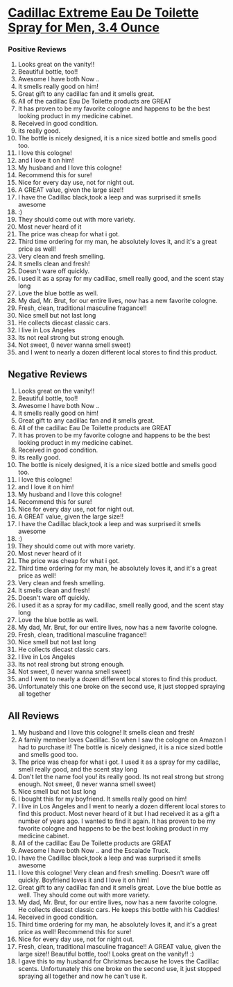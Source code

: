 # [Cadillac Extreme Eau De Toilette Spray for Men, 3.4 Ounce](https://products.checkmycream.com/products/Cadillac-Extreme-Eau-De-Toilette-Spray-for-Men-3.4-Ounce.html)

### Positive Reviews

<ol>
      <li>Looks great on the vanity!!  </li>
      <li>Beautiful bottle, too!!  </li>
      <li>Awesome I have both Now ..</li>
      <li>It smells really good on him!</li>
      <li>Great gift to any cadillac fan and it smells great.</li>
      <li>All of the cadillac Eau De Toilette products are GREAT</li>
      <li>It has proven to be my favorite cologne and happens to be the best looking product in my medicine cabinet.</li>
      <li>Received in good condition.</li>
      <li>its really good.</li>
      <li>The bottle is nicely designed, it is a nice sized bottle and smells good too.</li>
      <li>I love this cologne!</li>
      <li>and I love it on him!</li>
      <li>My husband and I love this cologne!  </li>
      <li>Recommend this for sure!</li>
      <li>Nice for every day use, not for night out.</li>
      <li>A GREAT value, given the large size!!  </li>
      <li>I have the Cadillac black,took a leep and was surprised it smells awesome</li>
      <li>:)</li>
      <li>They should come out with more variety.</li>
      <li>Most never heard of it</li>
      <li>The price was cheap for what i got.</li>
      <li>Third time ordering for my man, he absolutely loves it, and it&#x27;s a great price as well!</li>
      <li>Very clean and fresh smelling.</li>
      <li>It smells clean and fresh!</li>
      <li>Doesn&#x27;t ware off quickly.</li>
      <li>I used it as a spray for my cadillac, smell really good, and the scent stay long</li>
      <li>Love the blue bottle as well.</li>
      <li>My dad, Mr. Brut, for our entire lives, now has a new favorite cologne.</li>
      <li>Fresh, clean, traditional masculine fragance!!  </li>
      <li>Nice smell but not last long</li>
      <li>He collects diecast classic cars.</li>
      <li>I live in Los Angeles</li>
      <li>Its not real strong but strong enough.</li>
      <li>Not sweet, (I never wanna smell sweet)</li>
      <li>and I went to nearly a dozen different local stores to find this product.  </li>
</ol>


<h2>Negative Reviews</h2>
<ol>
<li> Looks great on the vanity!!  </li>
<li> Beautiful bottle, too!!  </li>
<li> Awesome I have both Now ..</li>
<li> It smells really good on him!</li>
<li> Great gift to any cadillac fan and it smells great.</li>
<li> All of the cadillac Eau De Toilette products are GREAT</li>
<li> It has proven to be my favorite cologne and happens to be the best looking product in my medicine cabinet.</li>
<li> Received in good condition.</li>
<li> its really good.</li>
<li> The bottle is nicely designed, it is a nice sized bottle and smells good too.</li>
<li> I love this cologne!</li>
<li> and I love it on him!</li>
<li> My husband and I love this cologne!  </li>
<li> Recommend this for sure!</li>
<li> Nice for every day use, not for night out.</li>
<li> A GREAT value, given the large size!!  </li>
<li> I have the Cadillac black,took a leep and was surprised it smells awesome</li>
<li> :)</li>
<li> They should come out with more variety.</li>
<li> Most never heard of it</li>
<li> The price was cheap for what i got.</li>
<li> Third time ordering for my man, he absolutely loves it, and it&#x27;s a great price as well!</li>
<li> Very clean and fresh smelling.</li>
<li> It smells clean and fresh!</li>
<li> Doesn&#x27;t ware off quickly.</li>
<li> I used it as a spray for my cadillac, smell really good, and the scent stay long</li>
<li> Love the blue bottle as well.</li>
<li> My dad, Mr. Brut, for our entire lives, now has a new favorite cologne.</li>
<li> Fresh, clean, traditional masculine fragance!!  </li>
<li> Nice smell but not last long</li>
<li> He collects diecast classic cars.</li>
<li> I live in Los Angeles</li>
<li> Its not real strong but strong enough.</li>
<li> Not sweet, (I never wanna smell sweet)</li>
<li> and I went to nearly a dozen different local stores to find this product.  </li>
<li> Unfortunately this one broke on the second use, it just stopped spraying all together</li>
</ol>

<h2>All Reviews</h2>

<ol>
    <li> My husband and I love this cologne!  It smells clean and fresh!</li>
    <li> A family member loves Cadillac.  So when I saw the cologne on Amazon I had to purchase it!  The bottle is nicely designed, it is a nice sized bottle and smells good too.</li>
    <li> The price was cheap for what i got. I used it as a spray for my cadillac, smell really good, and the scent stay long</li>
    <li> Don&#x27;t let the name fool you! its really good. Its not real strong but strong enough. Not sweet, (I never wanna smell sweet)</li>
    <li> Nice smell but not last long</li>
    <li> I bought this for my boyfriend. It smells really good on him!</li>
    <li> I live in Los Angeles and I went to nearly a dozen different local stores to find this product.  Most never heard of it but I had received it as a gift a number of years ago.  I wanted to find it again. It has proven to be my favorite cologne and happens to be the best looking product in my medicine cabinet.</li>
    <li> All of the cadillac Eau De Toilette products are GREAT</li>
    <li> Awesome I have both Now .. and the Escalade Truck.</li>
    <li> I have the Cadillac black,took a leep and was surprised it smells awesome</li>
    <li> I love this cologne! Very clean and fresh smelling. Doesn&#x27;t ware off quickly. Boyfriend loves it and I love it on him!</li>
    <li> Great gift to any cadillac fan and it smells great. Love the blue bottle as well. They should come out with more variety.</li>
    <li> My dad, Mr. Brut, for our entire lives, now has a new favorite cologne. He collects diecast classic cars. He keeps this bottle with his Caddies!</li>
    <li> Received in good condition.</li>
    <li> Third time ordering for my man, he absolutely loves it, and it&#x27;s a great price as well! Recommend this for sure!</li>
    <li> Nice for every day use, not for night out.</li>
    <li> Fresh, clean, traditional masculine fragance!!  A GREAT value, given the large size!!  Beautiful bottle, too!!  Looks great on the vanity!!  :)</li>
    <li> I gave this to my husband for Christmas because he loves the Cadillac scents. Unfortunately this one broke on the second use, it just stopped spraying all together and now he can&#x27;t use it.</li>
</ol>




